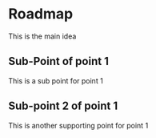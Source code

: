 # Roadmap

This is the main idea

## Sub-Point of point 1

This is a sub point for point 1
## Sub-point 2 of point 1
This is another supporting point for point 1
